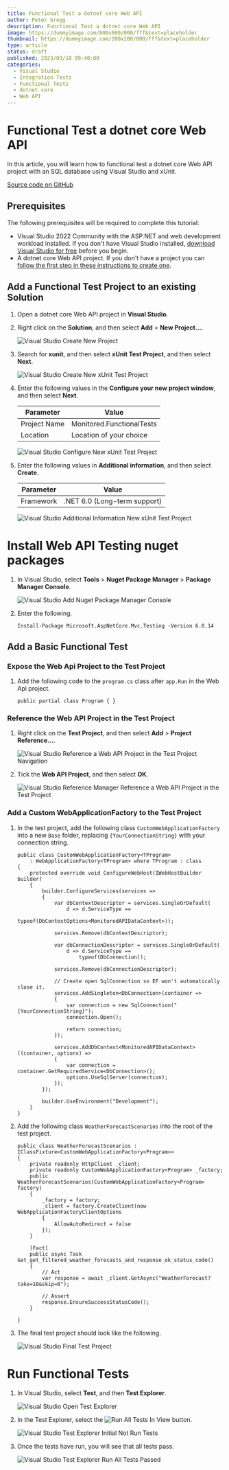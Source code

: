 ```yaml
---
title: Functional Test a dotnet core Web API
author: Peter Gregg
description: Functional Test a dotnet core Web API
image: https://dummyimage.com/800x600/000/fff&text=placeholder
thumbnail: https://dummyimage.com/200x200/000/fff&text=placeholder
type: article
status: draft
published: 2023/03/18 09:40:00
categories: 
  - Visual Studio
  - Integration Tests
  - Functional Tests
  - dotnet core
  - Web API
---
```


# Functional Test a dotnet core Web API

In this article, you will learn how to functional test a dotnet core Web API project with an SQL database using Visual Studio and xUnit. 

[Source code on GitHub](https://github.com/petergregg/MonitoringDockerStack)


## Prerequisites

The following prerequisites will be required to complete this tutorial:
- Visual Studio 2022 Community with the ASP.NET and web development workload installed. If you don't have Visual Studio installed, [download Visual Studio for free](https://visualstudio.microsoft.com/vs/community/) before you begin.
- A dotnet core Web API project. If you don't have a project you can [follow the first step in these instructions to create one](https://www.pgdevopstips.co.uk/article/structured-logging-with-serilog-and-seq-and-event-viewing-with-elasticsearch-logstash-grafana-and-opserver-in-docker).


## Add a Functional Test Project to an existing Solution

1. Open a dotnet core Web API project in **Visual Studio**.
2. Right click on the **Solution**, and then select **Add** > **New Project...**.     

    ![Visual Studio Create New Project](https://raw.githubusercontent.com/petergregg/Content/main/Blog/Images/VisualStudio/VisualStudioAddNewProjectToSolution.png)


2. Search for **xunit**, and then select **xUnit Test Project**, and then select **Next**.

    ![Visual Studio Create New xUnit Test Project](https://raw.githubusercontent.com/petergregg/Content/main/Blog/Images/VisualStudio/VisualStudioAddANewXUnitProject.png)

3. Enter the following values in the **Configure your new project window**, and then select **Next**.

    | Parameter | Value |
    | --- | --- | 
    | Project Name | Monitored.FunctionalTests | 
    | Location | Location of your choice  | 

    ![Visual Studio Configure New xUnit Test Project](https://raw.githubusercontent.com/petergregg/Content/main/Blog/Images/VisualStudio/VisualStudioConfigureXUnitTestProject.png)

4. Enter the following values in **Additional information**, and then select **Create**.

    | Parameter | Value |
    | --- | --- | 
    | Framework | .NET 6.0 (Long-term support) | 

    ![Visual Studio Additional Information New xUnit Test Project](https://raw.githubusercontent.com/petergregg/Content/main/Blog/Images/VisualStudio/VisualStudioConfigureXUnitTestProjectAdditionalInformation.png)

# Install Web API Testing nuget packages

1. In Visual Studio, select **Tools** > **Nuget Package Manager** > **Package Manager Console**.

    ![Visual Studio Add Nuget Package Manager Console](https://raw.githubusercontent.com/petergregg/Content/main/Blog/Images/VisualStudio/VisualStudioNugetPackageManagerConsole.png)

2. Enter the following.
    ```
    Install-Package Microsoft.AspNetCore.Mvc.Testing -Version 6.0.14
    ```

## Add a Basic Functional Test

### Expose the Web Api Project to the Test Project

1. Add the following code to the `program.cs` class after `app.Run` in the Web Api project. 

    ```
    public partial class Program { }
    ```
### Reference the Web API Project in the Test Project

1. Right click on the **Test Project**, and then select **Add** > **Project Reference...**.

    ![Visual Studio Reference a Web API Project in the Test Project Navigation](https://raw.githubusercontent.com/petergregg/Content/main/Blog/Images/VisualStudio/VisualStudioAddProjectReferenceToProjectNavigation.png)

2. Tick the **Web API Project**, and then select **OK**.

    ![Visual Studio Reference Manager Reference a Web API Project in the Test Project](https://raw.githubusercontent.com/petergregg/Content/main/Blog/Images/VisualStudio/VisualStudioReferenceManagerAddProjectReferenceToProject.png)


### Add a Custom WebApplicationFactory to the Test Project

1. In the test project, add the following class `CustomWebApplicationFactory` into a new `Base` folder, replacing `{YourConnectionString}` with your connection string.

    ```
    public class CustomWebApplicationFactory<TProgram>
        : WebApplicationFactory<TProgram> where TProgram : class
    {
        protected override void ConfigureWebHost(IWebHostBuilder builder)
        {
            builder.ConfigureServices(services =>
            {
                var dbContextDescriptor = services.SingleOrDefault(
                    d => d.ServiceType ==
                        typeof(DbContextOptions<MonitoredAPIDataContext>));

                services.Remove(dbContextDescriptor);

                var dbConnectionDescriptor = services.SingleOrDefault(
                    d => d.ServiceType ==
                        typeof(DbConnection));

                services.Remove(dbConnectionDescriptor);

                // Create open SqlConnection so EF won't automatically close it.
                services.AddSingleton<DbConnection>(container =>
                {
                    var connection = new SqlConnection("{YourConnectionString}");
                    connection.Open();

                    return connection;
                });

                services.AddDbContext<MonitoredAPIDataContext>((container, options) =>
                {
                    var connection = container.GetRequiredService<DbConnection>();
                    options.UseSqlServer(connection);
                });
            });

            builder.UseEnvironment("Development");
        }
    }
    ```

2. Add the following class `WeatherForecastScenarios` into the root of the test project.

    ```
    public class WeatherForecastScenarios : IClassFixture<CustomWebApplicationFactory<Program>>
    {
        private readonly HttpClient _client;
        private readonly CustomWebApplicationFactory<Program> _factory;
        public WeatherForecastScenarios(CustomWebApplicationFactory<Program> factory)
        {
            _factory = factory;
            _client = factory.CreateClient(new WebApplicationFactoryClientOptions
            {
                AllowAutoRedirect = false
            });
        }

        [Fact]
        public async Task Get_get_filtered_weather_forecasts_and_response_ok_status_code()
        {
            // Act
            var response = await _client.GetAsync("WeatherForecast?take=10&skip=0");

            // Assert
            response.EnsureSuccessStatusCode();
        }

    }
    ```

2. The final test project should look like the following.

    ![Visual Studio Final Test Project](https://raw.githubusercontent.com/petergregg/Content/main/Blog/Images/VisualStudio/VisualStudioFinalBasicFunctionalTestProject.png)

# Run Functional Tests

1. In Visual Studio, select **Test**, and then **Test Explorer**. 

    ![Visual Studio Open Test Explorer](https://raw.githubusercontent.com/petergregg/Content/main/Blog/Images/VisualStudio/VisualStudioOpenTestExplorer.png)

2. In the Test Explorer, select the ![Run All Tests In View](https://raw.githubusercontent.com/petergregg/Content/main/Blog/Images/VisualStudio/VisualStudioTestExplorerRunAllTestsButton.png) button.


    ![Visual Studio Test Explorer Initial Not Run Tests](https://raw.githubusercontent.com/petergregg/Content/main/Blog/Images/VisualStudio/VisualStudioTestExplorerInitialNotRunTests.png)

3. Once the tests have run, you will see that all tests pass.

    ![Visual Studio Test Explorer Run All Tests Passed](https://raw.githubusercontent.com/petergregg/Content/main/Blog/Images/VisualStudio/VisualStudioTestExplorerRunAllTestsPassed.png)